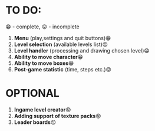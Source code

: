# **TO DO:**

:grin: - complete, :rage: - incomplete

1. **Menu** (play,settings and quit buttons):grin:
2. **Level selection** (available levels list):rage:
3. **Level handler** (processing and drawing chosen level):grin:
4. **Ability to move character**:grin:
5. **Ability to move boxes**:grin:
6. **Post-game statistic** (time, steps etc.):rage:

# **OPTIONAL**

1. **Ingame level creator**:rage:
2. **Adding support of texture packs**:rage:
3. **Leader boards**:rage:

